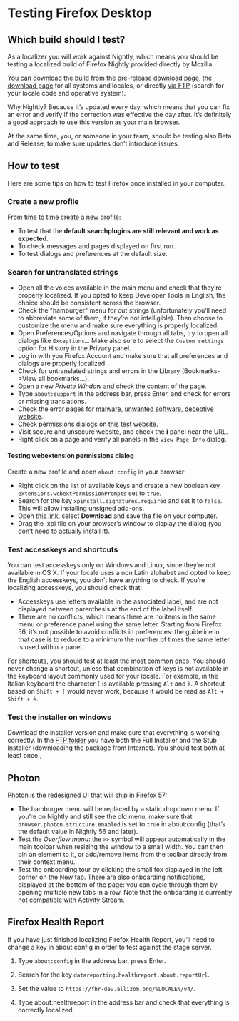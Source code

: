 # Testing Firefox Desktop

## Which build should I test?

As a localizer you will work against Nightly, which means you should be testing a localized build of Firefox Nightly provided directly by Mozilla.

You can download the build from the [pre-release download page](https://www.mozilla.org/firefox/channel/#nightly), the [download page](https://www.mozilla.org/firefox/nightly/all/) for all systems and locales, or directly [via FTP](http://archive.mozilla.org/pub/firefox/nightly/latest-mozilla-central-l10n/) (search for your locale code and operative system).

Why Nightly? Because it’s updated every day, which means that you can fix an error and verify if the correction was effective the day after. It’s definitely a good approach to use this version as your main browser.

At the same time, you, or someone in your team, should be testing also Beta and Release, to make sure updates don’t introduce issues.

## How to test

Here are some tips on how to test Firefox once installed in your computer.

### Create a new profile

From time to time [create a new profile](https://support.mozilla.org/kb/profile-manager-create-and-remove-firefox-profiles):
* To test that the **default searchplugins are still relevant and work as expected**.
* To check messages and pages displayed on first run.
* To test dialogs and preferences at the default size.

### Search for untranslated strings

* Open all the voices available in the main menu and check that they’re properly localized. If you opted to keep Developer Tools in English, the choice should be consistent across the browser.
* Check the "hamburger" menu for cut strings (unfortunately you’ll need to abbreviate some of them, if they’re not intelligible). Then choose to customize the menu and make sure everything is properly localized.
* Open Preferences/Options and navigate through all tabs, try to open all dialogs like `Exceptions…`. Make also sure to select the `Custom settings` option for History in the Privacy panel.
* Log in with you Firefox Account and make sure that all preferences and dialogs are properly localized.
* Check for untranslated strings and errors in the Library (Bookmarks->View all bookmarks…).
* Open a new *Private Window* and check the content of the page.
* Type `about:support` in the address bar, press Enter, and check for errors or missing translations.
* Check the error pages for [malware](http://www.itisatrap.org/firefox/its-an-attack.html), [unwanted software](http://www.itisatrap.org/firefox/unwanted.html), [deceptive website](http://www.itisatrap.org/firefox/its-a-trap.html).
* Check permissions dialogs on [this test website](http://permission.site/).
* Visit secure and unsecure website, and check the **i** panel near the URL.
* Right click on a page and verify all panels in the `View Page Info` dialog.

#### Testing webextension permissions dialog

Create a new profile and open `about:config` in your browser:
* Right click on the list of available keys and create a new boolean key `extensions.webextPermissionPrompts` set to `true`.
* Search for the key `xpinstall.signatures.required` and set it to `false`. This will allow installing unsigned add-ons.
* Open [this link](https://github.com/mozilla-l10n/localizer-documentation/blob/master/products/firefox_desktop/files/webext_permissions.xpi), select **Download** and save the file on your computer.
* Drag the .xpi file on your browser’s window to display the dialog (you don’t need to actually install it).

### Test accesskeys and shortcuts

You can test accesskeys only on Windows and Linux, since they’re not available in OS X.
If your locale uses a non Latin alphabet and opted to keep the English accesskeys, you don’t have anything to check. If you’re localizing accesskeys, you should check that:
* Accesskeys use letters available in the associated label, and are not displayed between parenthesis at the end of the label itself.
* There are no conflicts, which means there are no items in the same menu or preference panel using the same letter. Starting from Firefox 56, it’s not possible to avoid conflicts in preferences: the guideline in that case is to reduce to a minimum the number of times the same letter is used within a panel.

For shortcuts, you should test at least the [most common ones](https://support.mozilla.org/en-US/kb/keyboard-shortcuts-perform-firefox-tasks-quickly). You should never change a shortcut, unless that combination of keys is not available in the keyboard layout commonly used for your locale. For example, in the Italian keyboard the character `[` is available pressing `Alt` and `è`. A shortcut based on `Shift + [` would never work, because it would be read as `Alt + Shift + è`.

### Test the installer on windows

Download the installer version and make sure that everything is working correctly. In the [FTP folder](http://archive.mozilla.org/pub/firefox/nightly/latest-mozilla-central-l10n/) you have both the Full Installer and the Stub Installer (downloading the package from Internet). You should test both at least once.,

## Photon

Photon is the redesigned UI that will ship in Firefox 57:
* The hamburger menu will be replaced by a static dropdown menu. If you’re on Nightly and still see the old menu, make sure that `browser.photon.structure.enabled` is set to `true` in about:config (that’s the default value in Nightly 56 and later).
* Test the *Overflow menu*: the `>>` symbol will appear automatically in the main toolbar when resizing the window to a small width. You can then pin an element to it, or add/remove items from the toolbar directly from their context menu.
* Test the onboarding tour by clicking the small fox displayed in the left corner on the New tab. There are also onboarding notifications, displayed at the bottom of the page: you can cycle through them by opening multiple new tabs in a row. Note that the onboarding is currently not compatible with Activity Stream.

## Firefox Health Report

If you have just finished localizing Firefox Health Report, you’ll need to change a key in about:config in order to test against the stage server.
1. Type `about:config` in the address bar, press Enter.

2. Search for the key `datareporting.healthreport.about.reportUrl`.

3. Set the value to `https://fhr-dev.allizom.org/%LOCALE%/v4/`.

4. Type about:healthreport in the address bar and check that everything is correctly localized.

